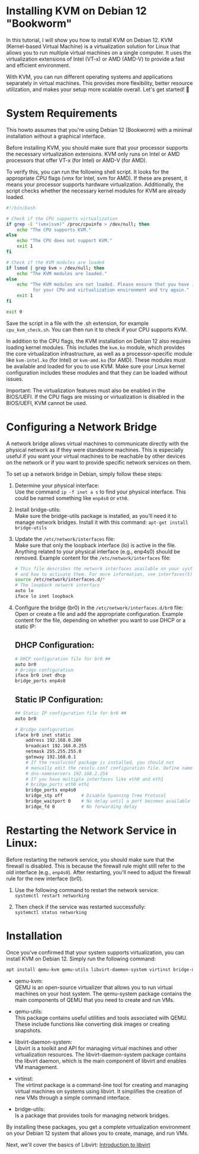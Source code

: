 # Installing KVM on Debian 12 "Bookworm"
In this tutorial, I will show you how to install KVM on Debian 12. KVM (Kernel-based Virtual Machine) is a virtualization solution for Linux that allows you to run multiple virtual machines on a single computer. It uses the virtualization extensions of Intel (VT-x) or AMD (AMD-V) to provide a fast and efficient environment.

With KVM, you can run different operating systems and applications separately in virtual machines. This provides more flexibility, better resource utilization, and makes your setup more scalable overall. Let's get started! 🚀

# System Requirements
This howto assumes that you're using Debian 12 (Bookworm) with a minimal installation without a graphical interface.

Before installing KVM, you should make sure that your processor supports the necessary virtualization extensions. KVM only runs on Intel or AMD processors that offer VT-x (for Intel) or AMD-V (for AMD).

To verify this, you can run the following shell script. It looks for the appropriate CPU flags (vmx for Intel, svm for AMD). If these are present, it means your processor supports hardware virtualization. Additionally, the script checks whether the necessary kernel modules for KVM are already loaded.

```bash
#!/bin/bash

# Check if the CPU supports virtualization
if grep -E "(vmx|svm)" /proc/cpuinfo > /dev/null; then
    echo "The CPU supports KVM."
else
    echo "The CPU does not support KVM."
    exit 1
fi

# Check if the KVM modules are loaded
if lsmod | grep kvm > /dev/null; then
    echo "The KVM modules are loaded."
else
    echo "The KVM modules are not loaded. Please ensure that you have installed the correct kernel module 
          for your CPU and virtualization environment and try again."
    exit 1
fi

exit 0
```

Save the script in a file with the .sh extension, for example `cpu_kvm_check.sh`. You can then run it to check if your CPU supports KVM.

In addition to the CPU flags, the KVM installation on Debian 12 also requires loading kernel modules. This includes the `kvm.ko` module, which provides the core virtualization infrastructure, as well as a processor-specific module like `kvm-intel.ko` (for Intel) or `kvm-amd.ko` (for AMD). These modules must be available and loaded for you to use KVM. Make sure your Linux kernel configuration includes these modules and that they can be loaded without issues.

Important: The virtualization features must also be enabled in the BIOS/UEFI. If the CPU flags are missing or virtualization is disabled in the BIOS/UEFI, KVM cannot be used.

# Configuring a Network Bridge
A network bridge allows virtual machines to communicate directly with the physical network as if they were standalone machines. This is especially useful if you want your virtual machines to be reachable by other devices on the network or if you want to provide specific network services on them.

To set up a network bridge in Debian, simply follow these steps:

1. Determine your physical interface:<br/>
    Use the command `ip -f inet a s` to find your physical interface. This could be named something like `enp4s0` or `eth0`.

2. Install bridge-utils:<br/>
    Make sure the bridge-utils package is installed, as you'll need it to manage network bridges. Install it with this command:
    `apt-get install bridge-utils`

3. Update the `/etc/network/interfaces` file:<br/>
    Make sure that only the loopback interface (lo) is active in the file. Anything related to your physical interface (e.g., enp4s0) should be removed.
    Example content for the `/etc/network/interfaces` file:
    ```bash
    # This file describes the network interfaces available on your system
    # and how to activate them. For more information, see interfaces(5).
    source /etc/network/interfaces.d/*
    # The loopback network interface
    auto lo
    iface lo inet loopback
    ```

4. Configure the bridge (br0) in the `/etc/network/interfaces.d/br0` file:
    Open or create a file and add the appropriate configuration.
    Example content for the file, depending on whether you want to use DHCP or a static IP:
    ## DHCP Configuration:
    ```bash
    # DHCP configuration file for br0 ##
    auto br0
    # Bridge configuration
    iface br0 inet dhcp
    bridge_ports enp4s0
    ```

    ## Static IP Configuration:
    ```bash
    ## Static IP configuration file for br0 ##
    auto br0
    
    # Bridge configuration
    iface br0 inet static
        address 192.168.0.200
        broadcast 192.168.0.255
        netmask 255.255.255.0
        gateway 192.168.0.1
        # If the resolvconf package is installed, you should not
        # manually edit the resolv.conf configuration file. Define nameservers here.
        # dns-nameservers 192.168.2.254
        # If you have multiple interfaces like eth0 and eth1
        # bridge_ports eth0 eth1
        bridge_ports enp4s0
        bridge_stp off       # Disable Spanning Tree Protocol
        bridge_waitport 0    # No delay until a port becomes available
        bridge_fd 0          # No forwarding delay
    ```
# Restarting the Network Service in Linux:

Before restarting the network service, you should make sure that the firewall is disabled. This is because the firewall rule might still refer to the old interface (e.g., `enp4s0`). After restarting, you'll need to adjust the firewall rule for the new interface (br0).

1. Use the following command to restart the network service:<br/>
`systemctl restart networking`

2. Then check if the service was restarted successfully:<br/>
`systemctl status networking`

# Installation

Once you've confirmed that your system supports virtualization, you can install KVM on Debian 12. Simply run the following command:

```bash
apt install qemu-kvm qemu-utils libvirt-daemon-system virtinst bridge-utils
```
* qemu-kvm:<br/>
    QEMU is an open-source virtualizer that allows you to run virtual machines on your host system. The qemu-system package contains the main components of QEMU that you need to create and run VMs.

* qemu-utils:<br/>
    This package contains useful utilities and tools associated with QEMU. These include functions like converting disk images or creating snapshots.

* libvirt-daemon-system:<br/>
    Libvirt is a toolkit and API for managing virtual machines and other virtualization resources. The libvirt-daemon-system package contains the libvirt daemon, which is the main component of libvirt and enables VM management.

* virtinst:<br/>
    The virtinst package is a command-line tool for creating and managing virtual machines on systems using libvirt. It simplifies the creation of new VMs through a simple command interface.

* bridge-utils:<br/>
Is a package that provides tools for managing network bridges.

By installing these packages, you get a complete virtualization environment on your Debian 12 system that allows you to create, manage, and run VMs.

Next, we'll cover the basics of Libvirt:
[Introduction to libvirt](https://github.com/KvmDash/kvmdash/blob/main/docs/libvirt-Debian.md)
